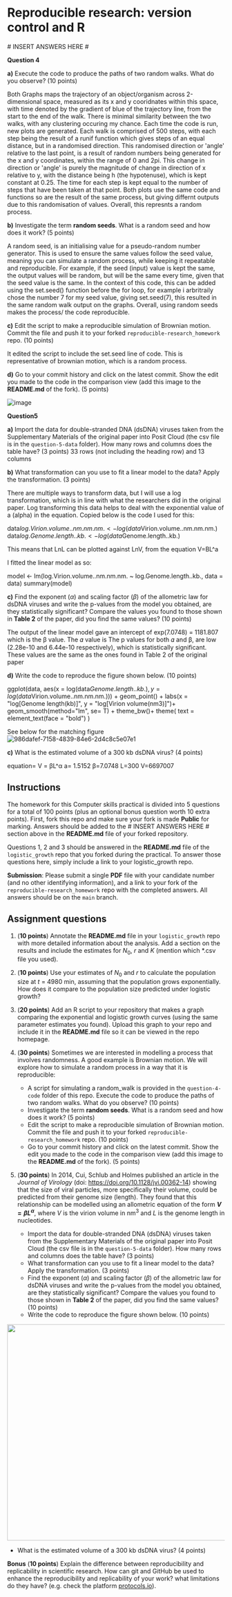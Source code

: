 # Reproducible research: version control and R

\# INSERT ANSWERS HERE #

**Question 4**

**a)** Execute the code to produce the paths of two random walks. What do you observe? (10 points)

Both Graphs maps the trajectory of an object/organism across 2-dimensional space, measured as its x and y cooridnates within this space, with time denoted by the gradient of blue of the trajectory line, from the start to the end of the walk.
There is minimal similarity between the two walks, with any clustering occuring my chance.
Each time the code is run, new plots are generated.
Each walk is comprised of 500 steps, with each step being the result of a runif function which gives steps of an equal distance, but in a randomised direction. This randomised direction or 'angle' relative to the last point, is a result of random numbers being generated for the x and y coordinates, within the range of 0 and 2pi. This change in direction or 'angle' is purely the magnitude of change in direction of x relative to y, with the distance being h (the hypotenuse), which is kept constant at 0.25. The time for each step is kept equal to the number of steps that have been taken at that point. 
Both plots use the same code and functions so are the result of the same process, but giving differnt outputs due to this randomisation of values.
Overall, this represnts a random process.

**b)** Investigate the term **random seeds**. What is a random seed and how does it work? (5 points)

A random seed, is an initialising value for a pseudo-random number generator. This is used to ensure  the same values follow the seed value, meaning you can simulate a random process, while keeping it repeatable and reproducible. For example, if the seed (input) value is kept the same, the output values will be random, but will be the same every time, given that the seed value is the same. In the context of this code, this can be added using the set.seed() function before the for loop, for example i arbritraily chose the number 7 for my seed value, giving set.seed(7), this resulted in the same random walk output on the graphs.
Overall, using random seeds makes the process/ the code reproducible.

**c)** Edit the script to make a reproducible simulation of Brownian motion. Commit the file and push it to your forked `reproducible-research_homework` repo. (10 points)

It edited the script to include the set.seed line of code. This is representative of brownian motion, which is a random process.

**d)** Go to your commit history and click on the latest commit. Show the edit you made to the code in the comparison view (add this image to the **README.md** of the fork). (5 points)

![image](https://github.com/eevtaylor/reproducible-research_homework/assets/150136026/b4bc5bef-ca6d-4228-82df-87521adb3084)


**Question5**

**a)** Import the data for double-stranded DNA (dsDNA) viruses taken from the Supplementary Materials of the original paper into Posit Cloud (the csv file is in the `question-5-data` folder). How many rows and columns does the table have? (3 points)
33 rows (not including the heading row) and 13 columns 

**b)** What transformation can you use to fit a linear model to the data? Apply the transformation. (3 points)

There are multiple ways to transform data, but I will use a log transformation, which is in line with what the researchers did in the original paper. Log transforming this data helps to deal with the exponential value of a (alpha) in the equation. Copied below is the code I used for this:

data$log.Virion.volume..nm.nm.nm. <- log(data$Virion.volume..nm.nm.nm.)
data$log.Genome.length..kb. <- log(data$Genome.length..kb.)

This means that LnL can be plotted against LnV, from the equation V=BL^a

I fitted the linear model as so:

model <- lm(log.Virion.volume..nm.nm.nm. ~ log.Genome.length..kb., data = data)
summary(model)


**c)** Find the exponent ($\alpha$) and scaling factor ($\beta$) of the allometric law for dsDNA viruses and write the p-values from the model you obtained, are they statistically significant? Compare the values you found to those shown in **Table 2** of the paper, did you find the same values? (10 points)

The output of the linear model gave an intercept of exp(7.0748) = 1181.807 which is the β value. The 𝛼 value is 
The p values for both 𝛼 and β, are low (2.28e-10 and 6.44e-10 respectively), which is statistically significant.
These values are the same as the ones found in Table 2 of the original paper

**d)** Write the code to reproduce the figure shown below. (10 points)

ggplot(data, aes(x = log(data$Genome.length..kb.) , y = log(data$Virion.volume..nm.nm.nm.))) +
  geom_point() +
  labs(x = "log[Genome length(kb)]", y = "log[Virion volume(nm3)]")+
  geom_smooth(method="lm", se= T) +
  theme_bw()+
  theme(
    text = element_text(face = "bold")
  )

See below for the matching figure
![986dafef-7158-4839-84e6-2d4c8c5e07e1](https://github.com/eevtaylor/reproducible-research_homework/assets/150136026/cca195fd-8bdc-4548-bfd5-ba020cfea22c)



**c)** What is the estimated volume of a 300 kb dsDNA virus? (4 points)

equation= V = βL^α
a= 1.5152 β=7.0748 L=300
V=6697007




## Instructions

The homework for this Computer skills practical is divided into 5 questions for a total of 100 points (plus an optional bonus question worth 10 extra points). First, fork this repo and make sure your fork is made **Public** for marking. Answers should be added to the # INSERT ANSWERS HERE # section above in the **README.md** file of your forked repository.

Questions 1, 2 and 3 should be answered in the **README.md** file of the `logistic_growth` repo that you forked during the practical. To answer those questions here, simply include a link to your logistic_growth repo.

**Submission**: Please submit a single **PDF** file with your candidate number (and no other identifying information), and a link to your fork of the `reproducible-research_homework` repo with the completed answers. All answers should be on the `main` branch.

## Assignment questions 

1) (**10 points**) Annotate the **README.md** file in your `logistic_growth` repo with more detailed information about the analysis. Add a section on the results and include the estimates for $N_0$, $r$ and $K$ (mention which *.csv file you used).
   
2) (**10 points**) Use your estimates of $N_0$ and $r$ to calculate the population size at $t$ = 4980 min, assuming that the population grows exponentially. How does it compare to the population size predicted under logistic growth? 

3) (**20 points**) Add an R script to your repository that makes a graph comparing the exponential and logistic growth curves (using the same parameter estimates you found). Upload this graph to your repo and include it in the **README.md** file so it can be viewed in the repo homepage.
   
4) (**30 points**) Sometimes we are interested in modelling a process that involves randomness. A good example is Brownian motion. We will explore how to simulate a random process in a way that it is reproducible:

   - A script for simulating a random_walk is provided in the `question-4-code` folder of this repo. Execute the code to produce the paths of two random walks. What do you observe? (10 points)
   - Investigate the term **random seeds**. What is a random seed and how does it work? (5 points)
   - Edit the script to make a reproducible simulation of Brownian motion. Commit the file and push it to your forked `reproducible-research_homework` repo. (10 points)
   - Go to your commit history and click on the latest commit. Show the edit you made to the code in the comparison view (add this image to the **README.md** of the fork). (5 points)

5) (**30 points**) In 2014, Cui, Schlub and Holmes published an article in the *Journal of Virology* (doi: https://doi.org/10.1128/jvi.00362-14) showing that the size of viral particles, more specifically their volume, could be predicted from their genome size (length). They found that this relationship can be modelled using an allometric equation of the form **$`V = \beta L^{\alpha}`$**, where $`V`$ is the virion volume in nm<sup>3</sup> and $`L`$ is the genome length in nucleotides.

   - Import the data for double-stranded DNA (dsDNA) viruses taken from the Supplementary Materials of the original paper into Posit Cloud (the csv file is in the `question-5-data` folder). How many rows and columns does the table have? (3 points)
   - What transformation can you use to fit a linear model to the data? Apply the transformation. (3 points)
   - Find the exponent ($\alpha$) and scaling factor ($\beta$) of the allometric law for dsDNA viruses and write the p-values from the model you obtained, are they statistically significant? Compare the values you found to those shown in **Table 2** of the paper, did you find the same values? (10 points)
   - Write the code to reproduce the figure shown below. (10 points)

  <p align="center">
     <img src="https://github.com/josegabrielnb/reproducible-research_homework/blob/main/question-5-data/allometric_scaling.png" width="600" height="500">
  </p>

  - What is the estimated volume of a 300 kb dsDNA virus? (4 points)

**Bonus** (**10 points**) Explain the difference between reproducibility and replicability in scientific research. How can git and GitHub be used to enhance the reproducibility and replicability of your work? what limitations do they have? (e.g. check the platform [protocols.io](https://www.protocols.io/)).
